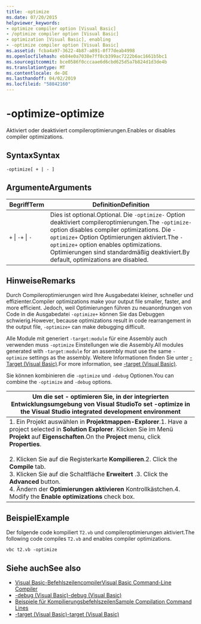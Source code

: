 ```yaml
---
title: -optimize
ms.date: 07/20/2015
helpviewer_keywords:
- optimize compiler option [Visual Basic]
- /optimize compiler option [Visual Basic]
- optimization [Visual Basic], enabling
- -optimize compiler option [Visual Basic]
ms.assetid: fcba4a97-3622-4b87-a891-0f77deab4998
ms.openlocfilehash: eb84e0a7038e7ff8cb399ac7222b6ac1661b5bc1
ms.sourcegitcommit: bce0586f0cccaae6d6cbd625d5a7b824d1d3de4b
ms.translationtype: MT
ms.contentlocale: de-DE
ms.lasthandoff: 04/02/2019
ms.locfileid: "58842160"
---
```

# <a name="-optimize"></a><span data-ttu-id="0bd6e-102">-optimize</span><span class="sxs-lookup"><span data-stu-id="0bd6e-102">-optimize</span></span>
<span data-ttu-id="0bd6e-103">Aktiviert oder deaktiviert compileroptimierungen.</span><span class="sxs-lookup"><span data-stu-id="0bd6e-103">Enables or disables compiler optimizations.</span></span>  
  
## <a name="syntax"></a><span data-ttu-id="0bd6e-104">Syntax</span><span class="sxs-lookup"><span data-stu-id="0bd6e-104">Syntax</span></span>  
  
```  
-optimize[ + | - ]  
```  
  
## <a name="arguments"></a><span data-ttu-id="0bd6e-105">Argumente</span><span class="sxs-lookup"><span data-stu-id="0bd6e-105">Arguments</span></span>  
  
|<span data-ttu-id="0bd6e-106">Begriff</span><span class="sxs-lookup"><span data-stu-id="0bd6e-106">Term</span></span>|<span data-ttu-id="0bd6e-107">Definition</span><span class="sxs-lookup"><span data-stu-id="0bd6e-107">Definition</span></span>|  
|---|---|  
|<span data-ttu-id="0bd6e-108">`+` &#124; `-`</span><span class="sxs-lookup"><span data-stu-id="0bd6e-108">`+` &#124; `-`</span></span>|<span data-ttu-id="0bd6e-109">Dies ist optional.</span><span class="sxs-lookup"><span data-stu-id="0bd6e-109">Optional.</span></span> <span data-ttu-id="0bd6e-110">Die `-optimize-` Option deaktiviert compileroptimierungen.</span><span class="sxs-lookup"><span data-stu-id="0bd6e-110">The `-optimize-` option disables compiler optimizations.</span></span> <span data-ttu-id="0bd6e-111">Die `-optimize+` Option Optimierungen aktiviert.</span><span class="sxs-lookup"><span data-stu-id="0bd6e-111">The `-optimize+` option enables optimizations.</span></span> <span data-ttu-id="0bd6e-112">Optimierungen sind standardmäßig deaktiviert.</span><span class="sxs-lookup"><span data-stu-id="0bd6e-112">By default, optimizations are disabled.</span></span>|  
  
## <a name="remarks"></a><span data-ttu-id="0bd6e-113">Hinweise</span><span class="sxs-lookup"><span data-stu-id="0bd6e-113">Remarks</span></span>  
 <span data-ttu-id="0bd6e-114">Durch Compileroptimierungen wird Ihre Ausgabedatei kleiner, schneller und effizienter.</span><span class="sxs-lookup"><span data-stu-id="0bd6e-114">Compiler optimizations make your output file smaller, faster, and more efficient.</span></span> <span data-ttu-id="0bd6e-115">Jedoch, weil Optimierungen führen zu neuanordnungen von Code in die Ausgabedatei `-optimize+` können Sie das Debuggen schwierig.</span><span class="sxs-lookup"><span data-stu-id="0bd6e-115">However, because optimizations result in code rearrangement in the output file, `-optimize+` can make debugging difficult.</span></span>  
  
 <span data-ttu-id="0bd6e-116">Alle Module mit generiert `-target:module` für eine Assembly auch verwenden muss `-optimize` Einstellungen wie die Assembly.</span><span class="sxs-lookup"><span data-stu-id="0bd6e-116">All modules generated with `-target:module` for an assembly must use the same `-optimize` settings as the assembly.</span></span> <span data-ttu-id="0bd6e-117">Weitere Informationen finden Sie unter [-Target (Visual Basic)](../../../visual-basic/reference/command-line-compiler/target.md).</span><span class="sxs-lookup"><span data-stu-id="0bd6e-117">For more information, see [-target (Visual Basic)](../../../visual-basic/reference/command-line-compiler/target.md).</span></span>  
  
 <span data-ttu-id="0bd6e-118">Sie können kombinieren die `-optimize` und `-debug` Optionen.</span><span class="sxs-lookup"><span data-stu-id="0bd6e-118">You can combine the `-optimize` and `-debug` options.</span></span>  
  
|<span data-ttu-id="0bd6e-119">Um die set - optimieren Sie, in der integrierten Entwicklungsumgebung von Visual Studio</span><span class="sxs-lookup"><span data-stu-id="0bd6e-119">To set -optimize in the Visual Studio integrated development environment</span></span>|  
|---|  
|<span data-ttu-id="0bd6e-120">1.  Ein Projekt auswählen in **Projektmappen-Explorer**.</span><span class="sxs-lookup"><span data-stu-id="0bd6e-120">1.  Have a project selected in **Solution Explorer**.</span></span> <span data-ttu-id="0bd6e-121">Klicken Sie im Menü **Projekt** auf **Eigenschaften**.</span><span class="sxs-lookup"><span data-stu-id="0bd6e-121">On the **Project** menu, click **Properties**.</span></span><br />     <br /><span data-ttu-id="0bd6e-122">2.  Klicken Sie auf die Registerkarte **Kompilieren**.</span><span class="sxs-lookup"><span data-stu-id="0bd6e-122">2.  Click the **Compile** tab.</span></span><br /><span data-ttu-id="0bd6e-123">3.  Klicken Sie auf die Schaltfläche **Erweitert** .</span><span class="sxs-lookup"><span data-stu-id="0bd6e-123">3.  Click the **Advanced** button.</span></span><br /><span data-ttu-id="0bd6e-124">4.  Ändern der **Optimierungen aktivieren** Kontrollkästchen.</span><span class="sxs-lookup"><span data-stu-id="0bd6e-124">4.  Modify the **Enable optimizations** check box.</span></span>|  
  
## <a name="example"></a><span data-ttu-id="0bd6e-125">Beispiel</span><span class="sxs-lookup"><span data-stu-id="0bd6e-125">Example</span></span>  
 <span data-ttu-id="0bd6e-126">Der folgende code kompiliert `T2.vb` und compileroptimierungen aktiviert.</span><span class="sxs-lookup"><span data-stu-id="0bd6e-126">The following code compiles `T2.vb` and enables compiler optimizations.</span></span>  
  
```console
vbc t2.vb -optimize  
```  
  
## <a name="see-also"></a><span data-ttu-id="0bd6e-127">Siehe auch</span><span class="sxs-lookup"><span data-stu-id="0bd6e-127">See also</span></span>

- [<span data-ttu-id="0bd6e-128">Visual Basic-Befehlszeilencompiler</span><span class="sxs-lookup"><span data-stu-id="0bd6e-128">Visual Basic Command-Line Compiler</span></span>](../../../visual-basic/reference/command-line-compiler/index.md)
- [<span data-ttu-id="0bd6e-129">-debug (Visual Basic)</span><span class="sxs-lookup"><span data-stu-id="0bd6e-129">-debug (Visual Basic)</span></span>](../../../visual-basic/reference/command-line-compiler/debug.md)
- [<span data-ttu-id="0bd6e-130">Beispiele für Kompilierungsbefehlszeilen</span><span class="sxs-lookup"><span data-stu-id="0bd6e-130">Sample Compilation Command Lines</span></span>](../../../visual-basic/reference/command-line-compiler/sample-compilation-command-lines.md)
- [<span data-ttu-id="0bd6e-131">-target (Visual Basic)</span><span class="sxs-lookup"><span data-stu-id="0bd6e-131">-target (Visual Basic)</span></span>](../../../visual-basic/reference/command-line-compiler/target.md)
